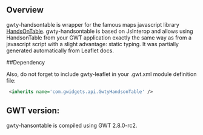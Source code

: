## Overview

gwty-handsontable is wrapper for the famous maps javascript library [HandsOnTable](http://leafletjs.com/). gwty-handsontable is based on JsInterop and allows using HandsonTable from your GWT application exactly the same way as from a javascript script with a slight advantage: static typing. It was partially generated automatically from Leaflet docs.


##Dependency

Also, do not forget to include gwty-leaflet in your .gwt.xml module definition file:

```xml
 <inherits name='com.gwidgets.api.GwtyHandsonTable' />

```


## GWT version:

gwty-hansontable is compiled using GWT 2.8.0-rc2.
